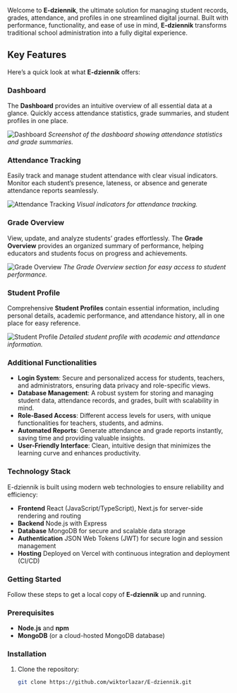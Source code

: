 Welcome to **E-dziennik**, the ultimate solution for managing student records, grades, attendance, and profiles in one streamlined digital journal. Built with performance, functionality, and ease of use in mind, **E-dziennik** transforms traditional school administration into a fully digital experience.

## Key Features

Here’s a quick look at what **E-dziennik** offers:

### Dashboard
The **Dashboard** provides an intuitive overview of all essential data at a glance. Quickly access attendance statistics, grade summaries, and student profiles in one place.

![Dashboard](https://img.freepik.com/free-vector/professional-dashboard-element-collection_23-2148360993.jpg?semt=ais_hybrid)
*Screenshot of the dashboard showing attendance statistics and grade summaries.*

### Attendance Tracking
Easily track and manage student attendance with clear visual indicators. Monitor each student’s presence, lateness, or absence and generate attendance reports seamlessly.

![Attendance Tracking](https://img.freepik.com/premium-photo/man-pointing-designated-meeting-attendance-tracking-system_1218867-7093.jpg)
*Visual indicators for attendance tracking.*

### Grade Overview
View, update, and analyze students’ grades effortlessly. The **Grade Overview** provides an organized summary of performance, helping educators and students focus on progress and achievements.

![Grade Overview](https://media.istockphoto.com/id/1143017063/vector/school-grade-results-vector-icons-letters-and-plus-grades-marks-in-red-circle.jpg?s=612x612&w=0&k=20&c=bsycxRXFcTjOIWm1vtd7D30vxtLuW-Zu_RG62HyQD6k=)
*The Grade Overview section for easy access to student performance.* 

### Student Profile
Comprehensive **Student Profiles** contain essential information, including personal details, academic performance, and attendance history, all in one place for easy reference.

![Student Profile](https://plus.unsplash.com/premium_photo-1682089892133-556bde898f2c?fm=jpg&q=60&w=3000&ixlib=rb-4.0.3&ixid=M3wxMjA3fDB8MHxzZWFyY2h8MXx8c3R1ZGVudCUyMHByb2ZpbGV8ZW58MHx8MHx8fDA%3D)
*Detailed student profile with academic and attendance information.*

### Additional Functionalities

- **Login System**: Secure and personalized access for students, teachers, and administrators, ensuring data privacy and role-specific views.
- **Database Management**: A robust system for storing and managing student data, attendance records, and grades, built with scalability in mind.
- **Role-Based Access**: Different access levels for users, with unique functionalities for teachers, students, and admins.
- **Automated Reports**: Generate attendance and grade reports instantly, saving time and providing valuable insights.
- **User-Friendly Interface**: Clean, intuitive design that minimizes the learning curve and enhances productivity.


### Technology Stack

E-dziennik is built using modern web technologies to ensure reliability and efficiency:

- **Frontend** React (JavaScript/TypeScript), Next.js for server-side rendering and routing
- **Backend** Node.js with Express
- **Database** MongoDB for secure and scalable data storage
- **Authentication** JSON Web Tokens (JWT) for secure login and session management
- **Hosting** Deployed on Vercel with continuous integration and deployment (CI/CD)

### Getting Started

Follow these steps to get a local copy of **E-dziennik** up and running.

### Prerequisites

- **Node.js** and **npm**
- **MongoDB** (or a cloud-hosted MongoDB database)

### Installation

1. Clone the repository:
   ```bash
   git clone https://github.com/wiktorlazar/E-dziennik.git
